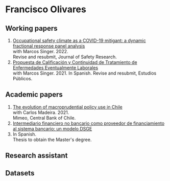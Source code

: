 # Francisco Olivares

## Working papers
1. [Occupational safety climate as a COVID-19 mitigant: a dynamic fractional response panel analysis](https://fco-olivares.github.io/wp/sc_covid.pdf)  
with Marcos Singer. 2022.  
Revise and resubmit, Journal of Safety Research.
2. [Propuesta de Calificación y Continuidad de Tratamiento de Enfermedades Eventualmente Laborales](https://fco-olivares.github.io/wp/cct_eel.pdf)  
with Marcos Singer. 2021. In Spanish.
Revise and resubmit, Estudios Públicos.

## Academic papers
1. [The evolution of macroprudential policy use in Chile](https://fco-olivares.github.io/ap/mp_chile.pdf)  
with Carlos Madeira. 2021.  
Mimeo, Central Bank of Chile.
2. [Intermediario financiero no bancario como proveedor de financiamiento al sistema bancario: un modelo DSGE](https://fco-olivares.github.io/ap/nbfi_dsge.pdf)  
2021. In Spanish.  
Thesis to obtain the Master's degree.

## Research assistant



## Datasets
